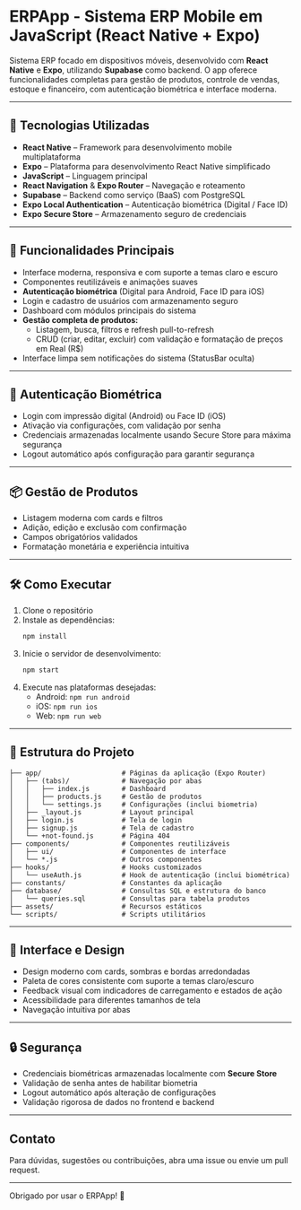 
# ERPApp - Sistema ERP Mobile em JavaScript (React Native + Expo)

Sistema ERP focado em dispositivos móveis, desenvolvido com **React Native** e **Expo**, utilizando **Supabase** como backend. O app oferece funcionalidades completas para gestão de produtos, controle de vendas, estoque e financeiro, com autenticação biométrica e interface moderna.

---

## 🚀 Tecnologias Utilizadas

- **React Native** – Framework para desenvolvimento mobile multiplataforma  
- **Expo** – Plataforma para desenvolvimento React Native simplificado  
- **JavaScript** – Linguagem principal  
- **React Navigation** & **Expo Router** – Navegação e roteamento  
- **Supabase** – Backend como serviço (BaaS) com PostgreSQL  
- **Expo Local Authentication** – Autenticação biométrica (Digital / Face ID)  
- **Expo Secure Store** – Armazenamento seguro de credenciais  

---

## 📱 Funcionalidades Principais

- Interface moderna, responsiva e com suporte a temas claro e escuro  
- Componentes reutilizáveis e animações suaves  
- **Autenticação biométrica** (Digital para Android, Face ID para iOS)  
- Login e cadastro de usuários com armazenamento seguro  
- Dashboard com módulos principais do sistema  
- **Gestão completa de produtos:**  
  - Listagem, busca, filtros e refresh pull-to-refresh  
  - CRUD (criar, editar, excluir) com validação e formatação de preços em Real (R$)  
- Interface limpa sem notificações do sistema (StatusBar oculta)  

---

## 🔐 Autenticação Biométrica

- Login com impressão digital (Android) ou Face ID (iOS)  
- Ativação via configurações, com validação por senha  
- Credenciais armazenadas localmente usando Secure Store para máxima segurança  
- Logout automático após configuração para garantir segurança  

---

## 📦 Gestão de Produtos

- Listagem moderna com cards e filtros  
- Adição, edição e exclusão com confirmação  
- Campos obrigatórios validados  
- Formatação monetária e experiência intuitiva  

---

## 🛠️ Como Executar

1. Clone o repositório  
2. Instale as dependências:  
   ```bash
   npm install
   ```  
3. Inicie o servidor de desenvolvimento:  
   ```bash
   npm start
   ```  
4. Execute nas plataformas desejadas:  
   - Android: `npm run android`  
   - iOS: `npm run ios`  
   - Web: `npm run web`  

---

## 📁 Estrutura do Projeto

```
├── app/                    # Páginas da aplicação (Expo Router)
│   ├── (tabs)/             # Navegação por abas
│   │   ├── index.js        # Dashboard
│   │   ├── products.js     # Gestão de produtos
│   │   └── settings.js     # Configurações (inclui biometria)
│   ├── _layout.js          # Layout principal
│   ├── login.js            # Tela de login
│   ├── signup.js           # Tela de cadastro
│   └── +not-found.js       # Página 404
├── components/             # Componentes reutilizáveis
│   ├── ui/                 # Componentes de interface
│   └── *.js                # Outros componentes
├── hooks/                  # Hooks customizados
│   └── useAuth.js          # Hook de autenticação (inclui biométrica)
├── constants/              # Constantes da aplicação
├── database/               # Consultas SQL e estrutura do banco
│   └── queries.sql         # Consultas para tabela produtos
├── assets/                 # Recursos estáticos
└── scripts/                # Scripts utilitários
```

---

## 🎨 Interface e Design

- Design moderno com cards, sombras e bordas arredondadas  
- Paleta de cores consistente com suporte a temas claro/escuro  
- Feedback visual com indicadores de carregamento e estados de ação  
- Acessibilidade para diferentes tamanhos de tela  
- Navegação intuitiva por abas  

---

## 🔒 Segurança

- Credenciais biométricas armazenadas localmente com **Secure Store**  
- Validação de senha antes de habilitar biometria  
- Logout automático após alteração de configurações  
- Validação rigorosa de dados no frontend e backend  

---

## Contato

Para dúvidas, sugestões ou contribuições, abra uma issue ou envie um pull request.

---

Obrigado por usar o ERPApp! 🚀
